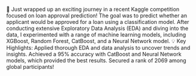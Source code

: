 🚀 Just wrapped up an exciting journey in a recent Kaggle competition focused on loan approval prediction! The goal was to predict whether an applicant would be approved for a loan using a classification model. After conducting extensive Exploratory Data Analysis (EDA) and diving into the data, I experimented with a range of machine learning models, including XGBoost, Random Forest, CatBoost, and a Neural Network model.
💡 Key Highlights:
Applied thorough EDA and data analysis to uncover trends and insights.
Achieved a 95% accuracy with CatBoost and Neural Network models, which provided the best results.
Secured a rank of 2069 among global participants!
